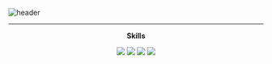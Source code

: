 ![header](https://capsule-render.vercel.app/api?type=waving&color=BCE8CB&height=210&section=header&text=Welcome&fontSize=60&animation=fadeIn&fontAlignY=38&desc=minkk's%20GitHub%20Profile&descAlignY=52&descAlign=56&descSize=15,)

<!-- ### Hi there 👋 -->

<!--
**jeongminkyu95/jeongminkyu95** is a ✨ _special_ ✨ repository because its `README.md` (this file) appears on your GitHub profile.

Here are some ideas to get you started:

- 🔭 I’m currently working on ...
- 🌱 I’m currently learning ...
- 👯 I’m looking to collaborate on ...
- 🤔 I’m looking for help with ...
- 💬 Ask me about ...
- 📫 How to reach me: ...
- 😄 Pronouns: ...
- ⚡ Fun fact: ...
-->
<!-- ![pngwing com (1)](https://user-images.githubusercontent.com/108388483/209440765-96fefc60-a468-4baf-bb63-bddd3cf5467a.png) -->
<!-- ![pngwing com](https://user-images.githubusercontent.com/108388483/209440807-a07fcc20-173e-4268-9fc7-b5207c0d1922.png) -->

<!-- ![Anurag's GitHub stats](https://github-readme-stats.vercel.app/api?username=jeongminkyu95&show_icons=true&theme=blue-green) -->

---
<p align='center'><strong>Skills</strong></p>
<p align="center" display="inline-block">
  <img src="https://img.shields.io/badge/JavaScript-F7DF1E?style=for-the-badge&logo=JavaScript&logoColor=black">
  <img src="https://img.shields.io/badge/Node.js-brightgreen?style=for-the-badge&logo=Node.js&logoColor=white">
  <img src="https://img.shields.io/badge/MongoDB-47A248?style=for-the-badge&logo=MongoDB&logoColor=white">
  <img src="https://img.shields.io/badge/MySQL-4479A1?style=for-the-badge&logo=MySQL&logoColor=white">
</p>
